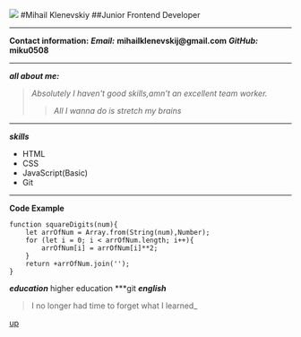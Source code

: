 <a id="anchor"></a>
<image src="./assets/img/avatar-001-round.png">
#Mihail Klenevskiy
##Junior Frontend Developer
***
__Contact information:__
___Email:___ __mihailklenevskij@gmail.com__
___GitHub:___ __miku0508__
***
___all about me:___
>_Absolutely I haven't good skills,amn't an excellent team worker._
>>_All I wanna do is stretch my brains_
***
___skills___
- HTML
- CSS
- JavaScript(Basic)
- Git
***
__Code Example__
```
function squareDigits(num){
    let arrOfNum = Array.from(String(num),Number);
    for (let i = 0; i < arrOfNum.length; i++){
        arrOfNum[i] = arrOfNum[i]**2;
    }
    return +arrOfNum.join('');
}
```
___education___
higher education
***git
___english___
>I no longer had time to forget what I learned_

[up](#anchor)


